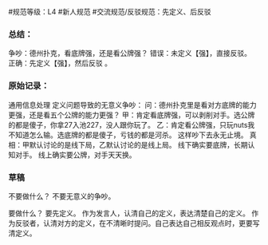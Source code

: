 #规范等级：L4
#新人规范
#交流规范/反驳规范：先定义、后反驳
### 总结：
争吵：德州扑克，看底牌强，还是看公牌强？
错误：未定义【强】，直接反驳。
正确：先定义【强】，然后反驳 。

### 原始记录：
通用信息处理
定义问题导致的无意义争吵： 
问：德州扑克里是看对方底牌的能力更强，还是看五个公牌的能力更强？ 
甲：肯定看底牌强，可以剥削对手。选公牌的都是傻子，你拿27入池227，没人跟你玩了。 
乙：肯定看公牌强，只玩nuts我不知道怎么输。选底牌的都是傻子，亏钱的都是河杀。
这样吵下去永无止境。 
真相：甲默认讨论的是线下局，乙默认讨论的是线上局。 
线下确实要底牌，长期认知对手。 
线上确实要公牌，对手天天换。


### 草稿
不要做什么？
不要无意义的争吵。 

要做什么？
要先定义。 作为发言人，认清自己的定义，表达清楚自己的定义。 作为反驳者，认清对方的定义，在不清晰时提问。自己表达自己相反观点时，更要写清定义。 

